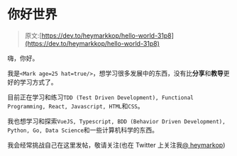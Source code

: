 # 你好世界

> 原文:[https://dev.to/heymarkkop/hello-world-31p8](https://dev.to/heymarkkop/hello-world-31p8)

嗨，你好。

我是`<Mark age=25 hat=true/>`，想学习很多发展中的东西，没有比**分享**和**教导**更好的学习方式了。

目前正在学习和练习`TDD (Test Driven Development), Functional Programming, React, Javascript, HTML`和`CSS`。

我也想学习和探索`VueJS, Typescript, BDD (Behavior Driven Development), Python, Go, Data Science`和一些计算机科学的东西。

我会经常挑战自己在这里发帖，敬请关注(也在 Twitter 上关注我[@ heymarkop](https://twitter.com/HeyMarkKop))